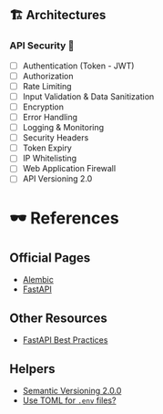 ## 🏗️ Architectures

### API Security 🔐

- [ ] Authentication (Token - JWT)
- [ ] Authorization
- [ ] Rate Limiting
- [ ] Input Validation & Data Sanitization
- [ ] Encryption
- [ ] Error Handling
- [ ] Logging & Monitoring
- [ ] Security Headers
- [ ] Token Expiry
- [ ] IP Whitelisting
- [ ] Web Application Firewall
- [ ] API Versioning 2.0

# 🕶️ References

## Official Pages

- [Alembic](https://alembic.sqlalchemy.org/en/latest/)
- [FastAPI](https://fastapi.tiangolo.com/)

## Other Resources

- [FastAPI Best Practices](https://github.com/zhanymkanov/fastapi-best-practices)

## Helpers

- [Semantic Versioning 2.0.0](https://semver.org/)
- [Use TOML for `.env` files?](https://snarky.ca/use-toml-for-env-files/)
